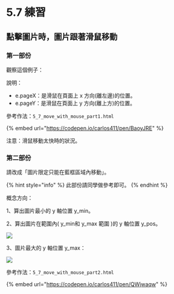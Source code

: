 # 5.7 練習

## 點擊圖片時，圖片跟著滑鼠移動

### 第一部份

觀察這個例子：

說明：

* e.pageX：是滑鼠在頁面上 x 方向(離左邊)的位置。
* e.pageY：是滑鼠在頁面上 y 方向(離上方)的位置。

參考作法：`5_7_move_with_mouse_part1.html`

{% embed url="https://codepen.io/carlos411/pen/BaoyJRE" %}

注意：滑鼠移動太快時的狀況。



### 第二部份

請改成「圖片限定只能在藍框區域內移動」。

{% hint style="info" %}
此部份請同學做參考即可。
{% endhint %}

概念方向：

1、算出圖片最小的 y 軸位置 y\_min。

2、算出圖片在範圍內( y\_min和 y\_max 範圍 )的 y 軸位置 y\_pos。

![](../.gitbook/assets/y\_min\_y\_pos.png)

3、圖片最大的 y 軸位置 y\_max：

![](../.gitbook/assets/y\_max.png)



參考作法：`5_7_move_with_mouse_part2.html`

{% embed url="https://codepen.io/carlos411/pen/QWjwaqw" %}



